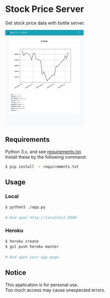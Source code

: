 # Stock Price Server

Get stock price data with bottle server.

<img src="https://raw.githubusercontent.com/Surumerf/stock_bottle/master/docs/example.jpg" width="50%">

## Requirements

Python 3.x, and see [requirements.txt](https://github.com/Surumerf/stock_bottle/blob/master/requirements.txt).  
Install these by the following command:

```sh
$ pip install -r requirements.txt
```

## Usage

### Local

```sh
$ python3 ./app.py

# And open http://localhost:5000
```

### Heroku

```sh
$ heroku create
$ git push heroku master

# And open your app page.
```

## Notice

This application is for personal use.  
Too much access may cause unexpected errors.
